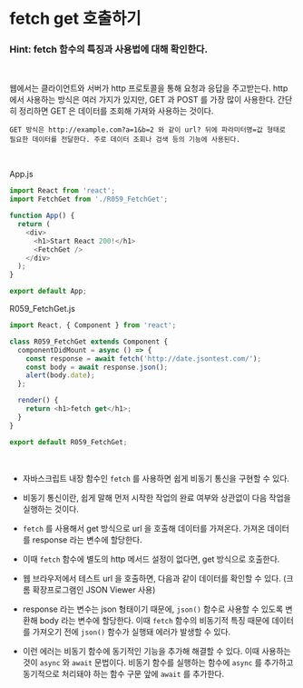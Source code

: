 # fetch get 호출하기

### Hint: fetch 함수의 특징과 사용법에 대해 확인한다.

<br>

웹에서는 클라이언트와 서버가 http 프로토콜을 통해 요청과 응답을 주고받는다. http 에서 사용하는 방식은 여러 가지가 있지만, GET 과 POST 를 가장 많이 사용한다. 간단히 정리하면 GET 은 데이터를 조회해 가져와 사용하는 것이다.

`GET 방식은 http://example.com?a=1&b=2 와 같이 url? 뒤에 파라미터명=값 형태로 필요한 데이터를 전달한다. 주로 데이터 조회나 검색 등의 기능에 사용된다.`

<br>

App.js

```js
import React from 'react';
import FetchGet from './R059_FetchGet';

function App() {
  return (
    <div>
      <h1>Start React 200!</h1>
      <FetchGet />
    </div>
  );
}

export default App;
```

R059_FetchGet.js

```js
import React, { Component } from 'react';

class R059_FetchGet extends Component {
  componentDidMount = async () => {
    const response = await fetch('http://date.jsontest.com/');
    const body = await response.json();
    alert(body.date);
  };

  render() {
    return <h1>fetch get</h1>;
  }
}

export default R059_FetchGet;
```

<br>

- 자바스크립트 내장 함수인 `fetch` 를 사용하면 쉽게 비동기 통신을 구현할 수 있다.

- 비동기 통신이란, 쉽게 말해 먼저 시작한 작업의 완료 여부와 상관없이 다음 작업을 실행하는 것이다.

- `fetch` 를 사용해서 get 방식으로 url 을 호출해 데이터를 가져온다. 가져온 데이터를 response 라는 변수에 할당한다.

- 이때 `fetch` 함수에 별도의 http 메서드 설정이 없다면, get 방식으로 호출한다.

- 웹 브라우저에서 테스트 url 을 호출하면, 다음과 같이 데이터를 확인할 수 있다. (크롬 확장프로그램인 JSON Viewer 사용)

- response 라는 변수는 json 형태이기 때문에, `json()` 함수로 사용할 수 있도록 변환해 body 라는 변수에 할당한다. 이때 `fetch` 함수의 비동기적 특징 때문에 데이터를 가져오기 전에 `json()` 함수가 실행돼 에러가 발생할 수 있다.

- 이런 에러는 비동기 함수에 동기적인 기능을 추가해 해결할 수 있다. 이때 사용하는 것이 `async` 와 `await` 문법이다. 비동기 함수를 실행하는 함수에 `async` 를 추가하고 동기적으로 처리돼야 하는 함수 구문 앞에 `await` 를 추가한다.
